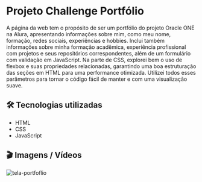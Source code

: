# Projeto Challenge Portfólio

A página da web tem o propósito de ser um portfólio do projeto Oracle ONE na Alura, apresentando informações sobre mim, como meu nome, formação, redes sociais, experiências e hobbies. Inclui também informações sobre minha formação acadêmica, experiência profissional com projetos e seus repositórios correspondentes, além de um formulário com validação em JavaScript. Na parte de CSS, explorei bem o uso de flexbox e suas propriedades relacionadas, garantindo uma boa estruturação das seções em HTML para uma performance otimizada. Utilizei todos esses parâmetros para tornar o código fácil de manter e com uma visualização suave.

## 🛠️ Tecnologias utilizadas
- HTML
- CSS
- JavaScript

## 🎬 Imagens / Vídeos 

![tela-portfoflio](https://github.com/Mctks2/challenge-one-portfolio/assets/62295808/d2ddfd69-e8c4-4147-8101-6b3c393fe852)
